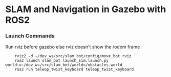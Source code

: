 # SLAM and Navigation in Gazebo with ROS2

### Launch Commands

Run rviz before gazebo else rviz doesn't show the /odom frame

```
    rviz2 -d ~/dev_ws/src/slam_bot/config/move_bot.rviz
    ros2 launch slam_bot launch_sim.launch.py world:=~/dev_ws/src/slam_bot/worlds/obstacles.world
    ros2 run teleop_twist_keyboard teleop_twist_keyboard
```